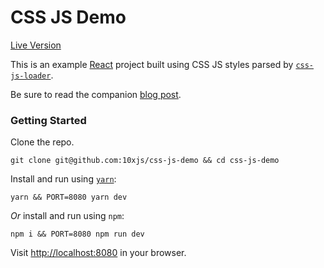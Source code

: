# CSS JS Demo

[Live Version]

This is an example [React] project built using CSS JS styles parsed by [`css-js-loader`].

Be sure to read the companion [blog post].

### Getting Started

Clone the repo.

```shell
git clone git@github.com:10xjs/css-js-demo && cd css-js-demo
```

Install and run using [`yarn`]:

```shell
yarn && PORT=8080 yarn dev
```

_Or_ install and run using `npm`:

```shell
npm i && PORT=8080 npm run dev
```

Visit [http://localhost:8080](http://localhost:8080) in your browser.

[React]: https://facebook.github.io/react/
[`css-js-loader`]: https://github.com/10xjs/css-js-loader
[blog post]: https://medium.com/@10xjs/better-css-with-javascript-88463deecf3
[`yarn`]: https://yarnpkg.com/
[Live Version]: https://10xjs.github.io/css-js-demo/
